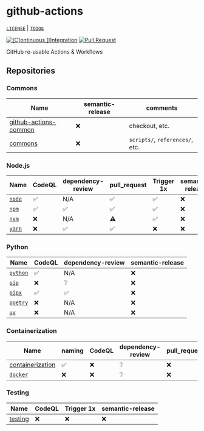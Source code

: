 # github-actions

[`LICENSE`](./LICENSE.md) | [`TODO`s](./TODO.md)

[![[C]ontinuous [I]ntegration](https://github.com/percebus/github-actions/actions/workflows/always.yml/badge.svg)](https://github.com/percebus/github-actions/actions/workflows/always.yml) [![Pull Request](https://github.com/percebus/github-actions/actions/workflows/pull_request.yml/badge.svg?event=pull_request)](https://github.com/percebus/github-actions/actions/workflows/pull_request.yml)

GitHub re-usable Actions &amp; Workflows

## Repositories

### Commons

| Name                                                                       | semantic-release | comments                        |
| -------------------------------------------------------------------------- | ---------------- | ------------------------------- |
| [github-actions-common](https://github.com/percebus/github-actions-common) | ❌               | checkout, etc.                  |
| [commons](https://github.com/percebus/commons)                             | ❌               | `scripts/`, `references/`, etc. |

### Node.js

| Name                                                      | CodeQL | dependency-review | pull_request | Trigger 1x | semantic-release |
| --------------------------------------------------------- | ------ | ----------------- | ------------ | ---------- | ---------------- |
| [`node`](https://github.com/percebus/github-actions-node) | ✅     | N/A               | ✅           | ✅         | ❌               |
| [`npm`](https://github.com/percebus/github-actions-npm)   | ✅     | ✅                | ✅           | ✅         | ❌               |
| [`nvm`](https://github.com/percebus/github-actions-nvm)   | ❌     | N/A               | ⚠️           | ✅         | ❌               |
| [`yarn`](https://github.com/percebus/github-actions-yarn) | ❌     | ✅                | ✅           | ❌         | ❌               |

### Python

| Name                                                          | CodeQL | dependency-review | semantic-release |
| ------------------------------------------------------------- | ------ | ----------------- | ---------------- |
| [`python`](https://github.com/percebus/github-actions-python) | ✅     | N/A               | ❌               |
| [`pip`](https://github.com/percebus/github-actions-pip)       | ❌     | ❔                | ❌               |
| [`pipx`](https://github.com/percebus/github-actions-pipx)     | ✅     | ✅                | ❌               |
| [`poetry`](https://github.com/percebus/github-actions-poetry) | ❌     | N/A               | ❌               |
| [`uv`](https://github.com/percebus/github-actions-uv)         | ❌     | N/A               | ❌               |

### Containerization

| Name                                                                            | naming | CodeQL | dependency-review | pull_request | Trigger 1x | semantic-release |
| ------------------------------------------------------------------------------- | ------ | ------ | ----------------- | ------------ | ---------- | ---------------- |
| [containerization](https://github.com/percebus/github-actions-containerization) | ✅     | ❌     | ❔                | ❌           | ❌         | ❌               |
| [`docker`](https://github.com/percebus/github-actions-docker)                   | ❌     | ❌     | ❔                | ❌           | ❌         | ❌               |

### Testing

| Name                                                          | CodeQL | Trigger 1x | semantic-release |
| ------------------------------------------------------------- | ------ | ---------- | ---------------- |
| [testing](https://github.com/percebus/github-actions-testing) | ❌     | ❌         | ❌               |
